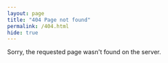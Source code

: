 ```yaml
---
layout: page
title: "404 Page not found"
permalink: /404.html
hide: true
---
```


Sorry, the requested page wasn't found on the server.


